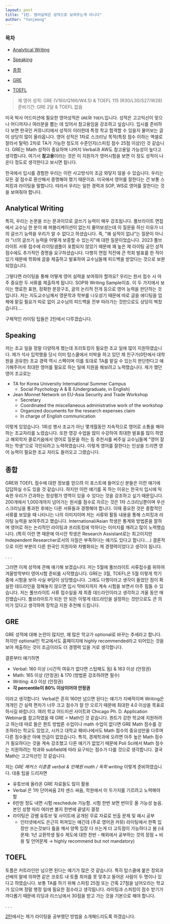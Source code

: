 ```yaml
---
layout: post
title: "1탄. 영어실력은 성적으로 보여주는게 아니다"
author: "Yunjeong"
---
```


### 목차
- [Analytical Writing](##Analytical-Writing)
- [Speaking](##Speaking)
- [종합](##종합)

- [GRE](##GRE)
- [TOEFL](##TOEFL)



> 제 영어 성적: GRE (V160/Q166/W4.5) & TOEFL 115 (R30/L30/S27/W28)  
> 준비기간: GRE 2달 & TOEFL 없음


미국 박사 어드미션에 필요한 영어성적은 `GRE`와 `TOEFL`입니다. 성적은 고고익선이 맞으나 어디까지나 여러분을 뽑는 데 있어서 참고용임을 강조하고 싶습니다. 입시를 준비하다 보면 한국인 커뮤니티에서 성적이 이러한데 특정 학교 합격할 수 있을지 물어보는 글이 상당히 많이 올라옵니다. 영어 성적은 1차로 스크리닝 목적(특정 점수 이하는 엑셀로 잘라서 탈락) 2차로 TA가 가능한 정도의 수준인지(스피킹 점수 25점 이상)인 것 같습니다. GRE는 Math 성적이 중요하며 나머지 Verbal과 AW도 참고용일 가능성이 높다고 생각합니다. 여기서 **참고용**이라는 것은 이 지원자가 영어시험을 보면 이 정도 성적이 나온다 정도로 생각한다고 보시면 됩니다.

한국에서 입시를 경험한 우리는 이런 사고방식이 조금 와닿지 않을 수 있습니다. 우리는 모든 걸 점수로 환산해서 증명해야 했기 때문이죠. 미국에서 영어를 잘한다는 건 보통 스피킹과 라이팅을 말합니다. 따라서 우리는 일한 경력과 SOP, WS로 영어를 잘한다는 것을 보여줘야 합니다.

## Analytical Writing

특히, 우리는 논문을 쓰는 문과이므로 글쓰기 능력이 매우 강조됩니다. 풀브라이트 면접에서 교수님 한 분이 왜 퍼블리케이션이 없는지 물어보셨는데 이 질문을 하신 이유가 너의 글쓰기 능력을 우리가 알 수 없다고 하셨습니다. 즉, "왜 실적이 없냐"는 질문이 아니라 "너의 글쓰기 능력을 어떻게 보증할 수 있는지"에 대한 질문이었습니다. 2023 풀브라이트 서류 접수에 라이팅샘플이 포함되지 않았기 때문에 꽤 높은 제 라이팅 공인 성적 점수에도 추가적인 증명을 요구하셨습니다. 다행히 면접 직전에 큰 학회 발표를 한 적이 있기 때문에 학회에 글을 제출하고 발표하여 교수님들께 피드백을 받았다는 것으로 보완되었습니다.

그렇다면 라이팅을 통해 어떻게 영어 실력을 보여줘야 할까요? 우리는 원서 접수 시 아주 중요한 두 서류를 제출하게 됩니다. SOP와 Writing Sample이죠. 이 두 가지에서 보이는 명료한 표현, 정확한 문장구조, 글의 논리적 전개 등으로 영어 능력을 판단하는 것입니다. 저는 지도교수님께서 영문학과 학부를 나오셨기 때문에 따로 글을 에디팅을 업체에 맡길 필요가 따로 없이 교수님의 피드백을 전부 따라가는 것만으로도 상당히 벅찼습니다….

구체적인 라이팅 팁들은 2탄에서 다루겠습니다. 

## Speaking

저는 조교 일을 정말 다양하게 했는데 프리토킹이 필요한 조교 일에 많이 지원하였습니다. 제가 석사 입학했을 당시 이미 탑스쿨에서 미박을 하고 있던 제 친구가(0탄에서 대학원을 권유한) 조교 경력 역시 스펙이며 이를 토대로 TA를 맡길 수 있는지 판단한다고 얘기해주어서 최대한 영어를 필요로 하는 일에 지원을 해보려고 노력했습니다. 제가 했던 영어 조교로는

- TA for Korea University International Summer Campus
  - Social Psychology A & B (Undergraduate, in English)
- Jean Monnet Network on EU-Asia Security and Trade Workshop
  - Secretary
  - Coordinated the miscellaneous administrative work of the workshop
  - Organized documents for the research expenses claim
  - In charge of English communication

이렇게 있었습니다. 1회성 행사 조교가 아닌 몇개월동안 지속적으로 영어로 소통을 해야 하는 조교자리를 노렸습니다. 또한 영강 수업을 많이 수강하여 최대한 발표를 많이 하였고 해외학자 콜로키움에서 영어로 질문을 하는 등 추천서를 써주실 교수님들께 "영어 잘하는 학생"으로 각인되려고 노력하였습니다. 이렇게 영어를 잘한다는 인상을 드리면 영어 능력이 필요한 조교 자리도 들어오고 그랬습니다. 

## 종합

GRE와 TOEFL 점수에 대한 정보를 얻으려 이 포스트에 들어오신 분들은 이런 얘기에 답답하실 수도 있을 것 같습니다. 하지만 이런 얘기를 꼭 하는 이유는 한국식 입시에 익숙한 우리가 간과하는 정성평가 영역이 있을 수 있다는 것을 강조하고 싶기 때문입니다. 200개에서 1,000개까지 넘어가는 원서를 점수로 자르는 것은 1차 스크리닝뿐이며 우선 스크리닝을 통과한 후에는 다른 서류들과 경쟁해야 합니다. 이때 중요한 것은 종합적인 서류를 보았을 때 나타나는 나의 이미지이며 저는 서류와 활동 내용을 통해 스피킹과 라이팅 능력을 보여주려고 했습니다. International/Asian 학생은 통계와 방법론을 잘하며 영어로 하는 논리적인 라이팅과 프리토킹에 약하다는 이미지를 깨려고 많이 노력했습니다. (특히 이런 면 때문에 아시안 학생은 Research Assistant로는 최고이지만 Independent Researcher로서의 자질은 부족하다는 얘기도 있다고 합니다….) 결론적으로 이런 부분이 다른 한국인 지원자와 차별화되는 제 경쟁력이었다고 생각이 됩니다.

.
.
.

그러면 이제 성적에 관해 얘기해 보겠습니다. 저는 5월에 풀브라이트 서류접수를 위하여 겨울방학부터 영어시험 준비를 시작했습니다. GRE는 3월, TOEFL은 5월 이렇게 학기 중에 시험을 보아 사실 부담이 상당했습니다. 그래도 다행이라고 생각이 들었던 점이 확실한 데드라인을 정해놓지 않으면 입시 막바지까지 계속 시험을 보면서 아주 힘들 수 있습니다. 저는 풀브라이트 서류 접수일을 제 최종 데드라인이라고 생각하고 겨울 동안 매진했습니다. 풀브라이트가 되든 안 되든 이렇게 데드라인을 설정하는 것만으로도 큰 의미가 있다고 생각하여 장학금 지원 추천해 드립니다.

## GRE

GRE 성적에 대해 논란이 많지만, 꽤 많은 학교가 optional로 바꾸는 추세라고 합니다. 하지만 optional인 학교에서도 홈페이지에 highly recommended라고 되어있는 것을 보아 제출하는 것이 조금이라도 더 경쟁력 있을 거로 생각합니다. 

결론부터 얘기하면 

- Verbal: 160 이상 (시간적 여유가 없다면 스탑해도 됨) & 163 이상 (안정권)
- Math: 165 이상 (안정권) & 170 (방법론 강조하려면 필수)
- Writing: 4.0 이상 (안정권)
- **각 percentile이 80% 이상이어야 안정권**

이라고 생각합니다. Verbal은 흔히 160만 넘으면 된다는 얘기가 지배적이며 Writing은 개개인 간 실력 편차가 너무 크고 점수가 잘 안 오르기 때문에 최대한 4.0 이상을 목표로 하시길 바랍니다. 여러 학교 어드미션 사이트와 Chicago Ph. D. Application Webinar를 참고하였을 때 GRE = Math인 것 같습니다. 퀀트가 강한 학교에 지원하려고 하는데 따로 들은 퀀트 방법론 수업이나 math 수업이 없다면 GRE Math 점수를 강조하라는 학교도 있었고, 시카고 대학교 웨비나에서도 Math 점수의 중요성만을 다루며 다른 점수들은 아예 언급이 없었습니다. 특히, 경제학과에 오려면 아주 높은 Math 점수가 필요하다는 것을 계속 강조했고 다른 얘기가 없었기 때문에 Poli Sci에서 Math 점수는 지원하려는 학과와 subfield에 따라 요구되는 점수가 다를 것으로 생각합니다. 결국 Math는 고고익선인 것 같습니다. 

저는 *GRE 해커스 이훈종 verbal & 민혜원 math / 독학 writing* 이렇게 준비하였습니다. 대충 팁을 드리자면
- 유튜브에 올라온 GRE 자료들도 많이 활용
- Verbal 은 1차 단어싸움 2차 센스 싸움, 학원에서 이 두가지를 기르려고 노력해야 함
- 6만원 정도 내면 시험 reschedule 가능함. 시험 한번 보면 번아웃 올 가능성 높음. 본인 성향 따라 여러번 볼지 한번에 끝낼지 결정
- 라이팅은 강쌤 유튜브 및 사이트에 공개된 무료 자료로 빈출 문제 및 예시 공부
  - 인터넷에서도 은근히 퍼져있는 얘긴데 (주로 영어권 커뮤) 라이팅에서 한쪽 입장만 쓰는것보다 틀을 깨서 양쪽 입장 다 쓰는게 더 고득점이 가능하다고 봄 (내 문제: 1년 교환학생 필수 제도에 대한 찬반 - 해외에서 공부하는 것의 장점 + 비용 및 언어문제 → highly recommend but not mandatory)

## TOEFL

토플은 커트라인만 넘으면 된다는 얘기가 많은 것 같습니다. 특히 탑스쿨에 붙은 정외과 선배의 말에 의하면 같은 코호트 내 토플 최저를 못 맞추고 들어온 사람이 두 명이나 있다고 하였습니다. 보통 TA를 하기 위해 스피킹 25점 또는 간혹 27점을 넘어오라는 학교가 있으며 정말 행정 일에 필요한 점수라고 생각됩니다. 라이팅과 스피킹이 점수 받기가 까다롭기 때문에 리딩과 리스닝에서 30점을 받고 가는 것을 기본으로 해야 합니다.

.
.
.

[2탄](https://yunjeongl920.github.io/2024-01-20/2Writing)에서는 제가 라이팅을 공부했던 방법을 소개해드리도록 하겠습니다. 










